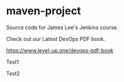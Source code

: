 # maven-project
Source code for James Lee's Jenkins course.

Check out our Latest DevOps PDF book.

https://www.level-up.one/devops-pdf-book

Test1

Test2
